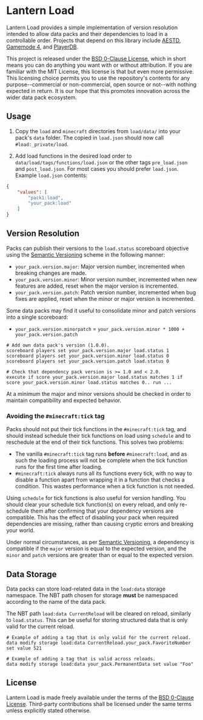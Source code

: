# Lantern Load

Lantern Load provides a simple implementation of version resolution intended to allow data packs and their dependencies to load in a controllable order.
Projects that depend on this library include [AESTD], [Gamemode 4], and [PlayerDB].

This project is released under the [BSD 0-Clause License], which in short means you can do anything you want with or without attribution.
If you are familiar with the MIT License, this license is that but even more permissive.
This licensing choice permits you to use the repository's contents for any purpose--commercial or non-commercial, open source or not--with nothing expected in return.
It is our hope that this promotes innovation across the wider data pack ecosystem.

## Usage

1. Copy the `load` and `minecraft` directories from `load/data/` into your pack's `data` folder. The copied in `load.json` should now call `#load:_private/load`.

2. Add load functions in the desired load order to `data/load/tags/functions/load.json` or the other tags `pre_load.json` and  `post_load.json`. For most cases you should prefer `load.json`. Example `load.json` contents:

```json
{
    "values": [
        "pack1:load",
        "your_pack:load"
    ]
}
```

## Version Resolution

Packs can publish their versions to the `load.status` scoreboard objective using the [Semantic Versioning] scheme in the following manner:

- `your_pack.version.major`: Major version number, incremented when breaking changes are made.
- `your_pack.version.minor`: Minor version number, incremented when new features are added, reset when the major version is incremented.
- `your_pack.version.patch`: Patch version number, incremented when bug fixes are applied, reset when the minor or major version is incremented.

Some data packs may find it useful to consolidate minor and patch versions into a single scoreboard:

- `your_pack.version.minorpatch` = `your_pack.version.minor * 1000 + your_pack.version.patch`
 
```
# Add own data pack's version (1.0.0).
scoreboard players set your_pack.version.major load.status 1
scoreboard players set your_pack.version.minor load.status 0
scoreboard players set your_pack.version.patch load.status 0
```

```
# Check that dependency pack version is >= 1.0 and < 2.0.
execute if score your_pack.version.major load.status matches 1 if score your_pack.version.minor load.status matches 0.. run ...
```

At a minimum the major and minor versions should be checked in order to maintain compatibility and expected behavior.

### Avoiding the `#minecraft:tick` tag

Packs should not put their tick functions in the `#minecraft:tick` tag, and should instead schedule their tick functions on load using `schedule` and to reschedule at the end of their tick functions.
This solves two problems:

- The vanilla `#minecraft:tick` tag runs **before** `#minecraft:load`, and as such the loading process will not be complete when the tick function runs for the first time after loading.
- `#minecraft:tick` always runs all its functions every tick, with no way to disable a function apart from wrapping it in a function that checks a condition. This wastes performance when a tick function is not needed.

Using `schedule` for tick functions is also useful for version handling.
You should clear your schedule tick function(s) on every reload, and only re-schedule them after confirming that your dependency versions are compatible.
This has the effect of disabling your pack when required dependencies are missing, rather than causing cryptic errors and breaking your world.

Under normal circumstances, as per [Semantic Versioning], a dependency is compatible if the `major` version is equal to the expected version, and the `minor` and `patch` versions are greater than or equal to the expected version.

## Data Storage

Data packs can store load-related data in the `load:data` storage namespace.
The NBT path chosen for storage **must** be namespaced according to the name of the data pack.

The NBT path `load:data CurrentReload` will be cleared on reload, similarly to `load.status`.
This can be useful for storing structured data that is only valid for the current reload.

```
# Example of adding a tag that is only valid for the current reload.
data modify storage load:data CurrentReload.your_pack.FavoriteNumber set value 521

# Example of adding a tag that is valid across reloads.
data modify storage load:data your_pack.PermanentData set value "Foo"
```

## License

Lantern Load is made freely available under the terms of the [BSD 0-Clause License].
Third-party contributions shall be licensed under the same terms unless explicitly stated otherwise.

[AESTD]: https://github.com/Aeldrion/AESTD
[Gamemode 4]: https://github.com/Gamemode4Dev/GM4_Datapacks
[PlayerDB]: https://github.com/rx-modules/PlayerDB
[Semantic Versioning]: https://semver.org/
[BSD 0-Clause License]: LICENSE
